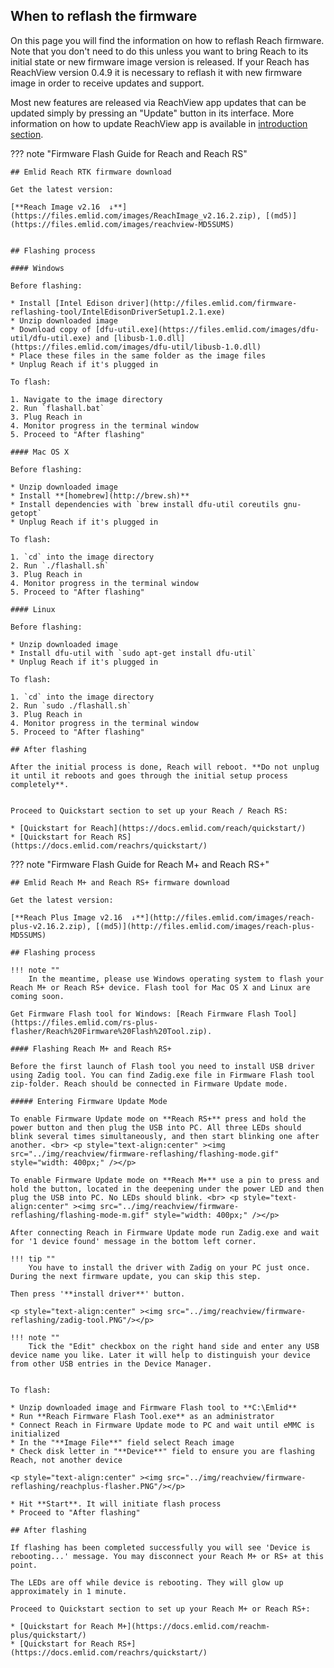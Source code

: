 ## When to reflash the firmware

On this page you will find the information on how to reflash Reach firmware.
Note that you don't need to do this unless you want to bring Reach to its initial state or new firmware image version is released. If your Reach has ReachView version 0.4.9 it is necessary to reflash it with new firmware image in order to receive updates and support.

Most new features are released via ReachView app updates that can be updated simply by pressing an "Update" button in its interface. More information on how to update ReachView app is available in [introduction section](/common/reachview/#updating).

??? note "Firmware Flash Guide for Reach and Reach RS"

	## Emlid Reach RTK firmware download

	Get the latest version:

	[**Reach Image v2.16  ↓**](https://files.emlid.com/images/ReachImage_v2.16.2.zip), [(md5)](https://files.emlid.com/images/reachview-MD5SUMS)


	## Flashing process

	#### Windows

	Before flashing:

	* Install [Intel Edison driver](http://files.emlid.com/firmware-reflashing-tool/IntelEdisonDriverSetup1.2.1.exe)
	* Unzip downloaded image
	* Download copy of [dfu-util.exe](https://files.emlid.com/images/dfu-util/dfu-util.exe) and [libusb-1.0.dll](https://files.emlid.com/images/dfu-util/libusb-1.0.dll)
	* Place these files in the same folder as the image files
	* Unplug Reach if it's plugged in

	To flash:

	1. Navigate to the image directory
	2. Run `flashall.bat`
	3. Plug Reach in
	4. Monitor progress in the terminal window
	5. Proceed to "After flashing"

	#### Mac OS X

	Before flashing:

	* Unzip downloaded image
	* Install **[homebrew](http://brew.sh)**
	* Install dependencies with `brew install dfu-util coreutils gnu-getopt`
	* Unplug Reach if it's plugged in

	To flash:

	1. `cd` into the image directory
	2. Run `./flashall.sh`
	3. Plug Reach in
	4. Monitor progress in the terminal window
	5. Proceed to "After flashing"

	#### Linux

	Before flashing:

	* Unzip downloaded image
	* Install dfu-util with `sudo apt-get install dfu-util`
	* Unplug Reach if it's plugged in

	To flash:

	1. `cd` into the image directory
	2. Run `sudo ./flashall.sh`
	3. Plug Reach in
	4. Monitor progress in the terminal window
	5. Proceed to "After flashing"

	## After flashing

	After the initial process is done, Reach will reboot. **Do not unplug it until it reboots and goes through the initial setup process completely**.


	Proceed to Quickstart section to set up your Reach / Reach RS:

	* [Quickstart for Reach](https://docs.emlid.com/reach/quickstart/)
	* [Quickstart for Reach RS](https://docs.emlid.com/reachrs/quickstart/)


??? note "Firmware Flash Guide for Reach M+ and Reach RS+"

	## Emlid Reach M+ and Reach RS+ firmware download

	Get the latest version:

	[**Reach Plus Image v2.16  ↓**](http://files.emlid.com/images/reach-plus-v2.16.2.zip), [(md5)](http://files.emlid.com/images/reach-plus-MD5SUMS)

	## Flashing process

	!!! note "" 
		In the meantime, please use Windows operating system to flash your Reach M+ or Reach RS+ device. Flash tool for Mac OS X and Linux are coming soon.

	Get Firmware Flash tool for Windows: [Reach Firmware Flash Tool](https://files.emlid.com/rs-plus-flasher/Reach%20Firmware%20Flash%20Tool.zip).

	#### Flashing Reach M+ and Reach RS+

	Before the first launch of Flash tool you need to install USB driver using Zadig tool. You can find Zadig.exe file in Firmware Flash tool zip-folder. Reach should be connected in Firmware Update mode.

	##### Entering Firmware Update Mode

	To enable Firmware Update mode on **Reach RS+** press and hold the power button and then plug the USB into PC. All three LEDs should blink several times simultaneously, and then start blinking one after another. <br> <p style="text-align:center" ><img src="../img/reachview/firmware-reflashing/flashing-mode.gif" style="width: 400px;" /></p>

	To enable Firmware Update mode on **Reach M+** use a pin to press and hold the button, located in the deepening under the power LED and then plug the USB into PC. No LEDs should blink. <br> <p style="text-align:center" ><img src="../img/reachview/firmware-reflashing/flashing-mode-m.gif" style="width: 400px;" /></p>

	After connecting Reach in Firmware Update mode run Zadig.exe and wait for '1 device found' message in the bottom left corner. 

	!!! tip ""
		You have to install the driver with Zadig on your PC just once. During the next firmware update, you can skip this step.

	Then press '**install driver**' button.

	<p style="text-align:center" ><img src="../img/reachview/firmware-reflashing/zadig-tool.PNG"/></p>

	!!! note ""
		Tick the "Edit" checkbox on the right hand side and enter any USB device name you like. Later it will help to distinguish your device from other USB entries in the Device Manager.


	To flash:

	* Unzip downloaded image and Firmware Flash tool to **C:\Emlid**
	* Run **Reach Firmware Flash Tool.exe** as an administrator
	* Connect Reach in Firmware Update mode to PC and wait until eMMC is initialized
	* In the "**Image File**" field select Reach image
	* Check disk letter in "**Device**" field to ensure you are flashing Reach, not another device

	<p style="text-align:center" ><img src="../img/reachview/firmware-reflashing/reachplus-flasher.PNG"/></p>

	* Hit **Start**. It will initiate flash process
	* Proceed to "After flashing"

	## After flashing

	If flashing has been completed successfully you will see 'Device is rebooting...' message. You may disconnect your Reach M+ or RS+ at this point.

	The LEDs are off while device is rebooting. They will glow up approximately in 1 minute.

	Proceed to Quickstart section to set up your Reach M+ or Reach RS+:

	* [Quickstart for Reach M+](https://docs.emlid.com/reachm-plus/quickstart/)
	* [Quickstart for Reach RS+](https://docs.emlid.com/reachrs/quickstart/)

